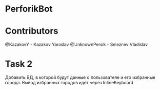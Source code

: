 # PerforikBot

# Contributors 
@KazakovY - Kazakov Yaroslav
@UnknownPersik - Seleznev Vladislav

# Task 2
Добавить БД, в которой будут данные о пользователе и его избранные города. 
Вывод избранных городов идет через InlineKeyboard
